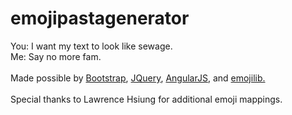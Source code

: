 # emojipastagenerator
You: I want my text to look like sewage.
<br>
Me: Say no more fam.
<br>
<br>
Made possible by <a href="http://getbootstrap.com/" target="_blank">Bootstrap</a>, <a href="https://jquery.com/" target="_blank">JQuery</a>, <a href="https://angularjs.org/" target="_blank">AngularJS</a>, and <a href="https://github.com/muan/emojilib" target="_blank">emojilib.</a>
<br>
<br>
Special thanks to Lawrence Hsiung for additional emoji mappings.
